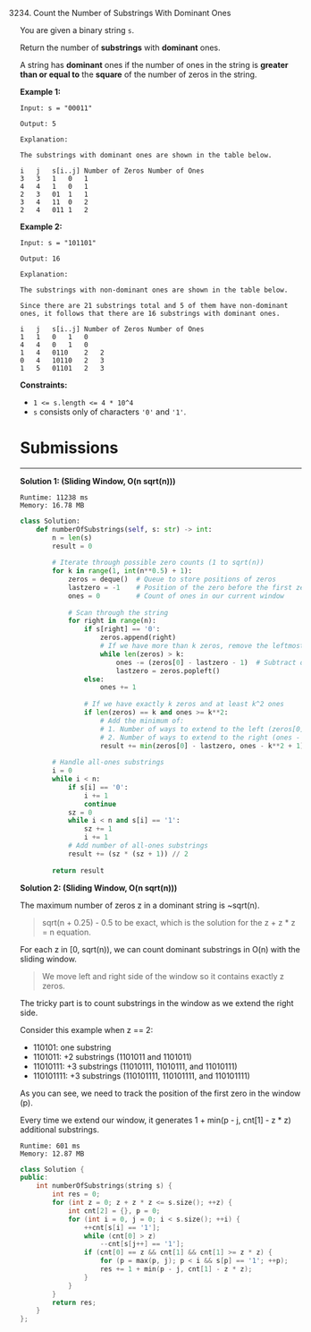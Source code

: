 3234. Count the Number of Substrings With Dominant Ones

You are given a binary string `s`.

Return the number of **substrings** with **dominant** ones.

A string has **dominant** ones if the number of ones in the string is **greater than or equal to** the **square** of the number of zeros in the string.

 

**Example 1:**
```
Input: s = "00011"

Output: 5

Explanation:

The substrings with dominant ones are shown in the table below.

i	j	s[i..j]	Number of Zeros	Number of Ones
3	3	1	0	1
4	4	1	0	1
2	3	01	1	1
3	4	11	0	2
2	4	011	1	2
```

**Example 2:**
```
Input: s = "101101"

Output: 16

Explanation:

The substrings with non-dominant ones are shown in the table below.

Since there are 21 substrings total and 5 of them have non-dominant ones, it follows that there are 16 substrings with dominant ones.

i	j	s[i..j]	Number of Zeros	Number of Ones
1	1	0	1	0
4	4	0	1	0
1	4	0110	2	2
0	4	10110	2	3
1	5	01101	2	3
```

**Constraints:**

* `1 <= s.length <= 4 * 10^4`
* `s` consists only of characters `'0'` and `'1'`.

# Submissions
---
**Solution 1: (Sliding Window, O(n sqrt(n)))**
```
Runtime: 11238 ms
Memory: 16.78 MB
```
```python
class Solution:
    def numberOfSubstrings(self, s: str) -> int:
        n = len(s)
        result = 0
        
        # Iterate through possible zero counts (1 to sqrt(n))
        for k in range(1, int(n**0.5) + 1):
            zeros = deque()  # Queue to store positions of zeros
            lastzero = -1    # Position of the zero before the first zero in our window
            ones = 0         # Count of ones in our current window
            
            # Scan through the string
            for right in range(n):
                if s[right] == '0':
                    zeros.append(right)
                    # If we have more than k zeros, remove the leftmost one
                    while len(zeros) > k:
                        ones -= (zeros[0] - lastzero - 1)  # Subtract ones between lastzero and the removed zero
                        lastzero = zeros.popleft()
                else:
                    ones += 1
                
                # If we have exactly k zeros and at least k^2 ones
                if len(zeros) == k and ones >= k**2:
                    # Add the minimum of:
                    # 1. Number of ways to extend to the left (zeros[0] - lastzero)
                    # 2. Number of ways to extend to the right (ones - k**2 + 1)
                    result += min(zeros[0] - lastzero, ones - k**2 + 1)
        
        # Handle all-ones substrings
        i = 0
        while i < n:
            if s[i] == '0':
                i += 1
                continue
            sz = 0
            while i < n and s[i] == '1':
                sz += 1
                i += 1
            # Add number of all-ones substrings
            result += (sz * (sz + 1)) // 2
        
        return result
```

**Solution 2: (Sliding Window, O(n sqrt(n)))**

The maximum number of zeros z in a dominant string is ~sqrt(n).

> sqrt(n + 0.25) - 0.5 to be exact, which is the solution for the z + z * z = n equation.

For each z in [0, sqrt(n)), we can count dominant substrings in O(n) with the sliding window.

> We move left and right side of the window so it contains exactly z zeros.

The tricky part is to count substrings in the window as we extend the right side.

Consider this example when z == 2:

* 110101: one substring
* 1101011: +2 substrings (1101011 and 1101011)
* 11010111: +3 substrings (11010111, 11010111, and 11010111)
* 110101111: +3 substrings (110101111, 110101111, and 110101111)

As you can see, we need to track the position of the first zero in the window (p).

Every time we extend our window, it generates 1 + min(p - j, cnt[1] - z * z) additional substrings.

```
Runtime: 601 ms
Memory: 12.87 MB
```
```c++
class Solution {
public:
    int numberOfSubstrings(string s) {
        int res = 0;
        for (int z = 0; z + z * z <= s.size(); ++z) {
            int cnt[2] = {}, p = 0;
            for (int i = 0, j = 0; i < s.size(); ++i) {
                ++cnt[s[i] == '1'];
                while (cnt[0] > z)
                    --cnt[s[j++] == '1'];
                if (cnt[0] == z && cnt[1] && cnt[1] >= z * z) {
                    for (p = max(p, j); p < i && s[p] == '1'; ++p);
                    res += 1 + min(p - j, cnt[1] - z * z);              
                }
            }
        }
        return res;
    }
};
```

